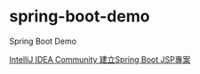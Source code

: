 # spring-boot-demo
Spring Boot Demo

[IntelliJ IDEA Community 建立Spring Boot JSP專案](https://matthung0807.blogspot.com/2020/12/intellij-idea-ce-spring-boot-jsp.html)